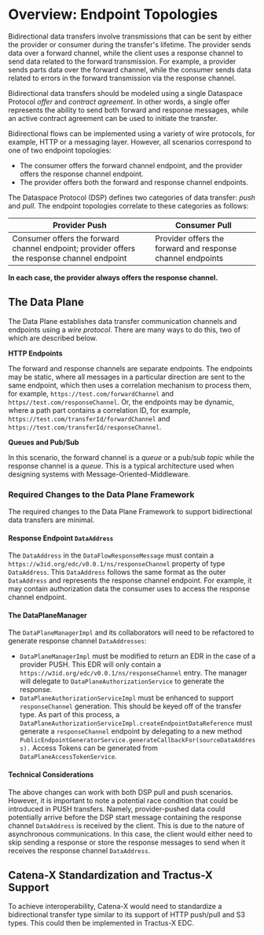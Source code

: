 # Overview: Endpoint Topologies

Bidirectional data transfers involve transmissions that can be sent by either the provider or consumer during the
transfer's lifetime. The provider sends data over a forward channel, while the client uses a response channel to send
data related to the forward transmission. For example, a provider sends parts data over the forward channel, while the
consumer sends data related to errors in the forward transmission via the response channel.

Bidirectional data transfers should be modeled using a single Dataspace Protocol *offer* and *contract agreement*. In
other words, a single offer represents the ability to send both forward and response messages, while an active contract
agreement can be used to initiate the transfer.

Bidirectional flows can be implemented using a variety of wire protocols, for example, HTTP or a messaging layer.
However, all scenarios correspond to one of two endpoint topologies:

- The consumer offers the forward channel endpoint, and the provider offers the response channel endpoint.
- The provider offers both the forward and response channel endpoints.

The Dataspace Protocol (DSP) defines two categories of data transfer: *push* and *pull*. The endpoint topologies
correlate to these categories as follows:

| Provider Push                                                                               | Consumer Pull                                              |
|---------------------------------------------------------------------------------------------|------------------------------------------------------------|
| Consumer offers the forward channel endpoint; provider offers the response channel endpoint | Provider offers the forward and response channel endpoints |

**In each case, the provider always offers the response channel.**

## The Data Plane

The Data Plane establishes data transfer communication channels and endpoints using a *wire protocol*. There are many
ways to do this, two of which are described below.

**HTTP Endpoints**

The forward and response channels are separate endpoints. The endpoints may be static, where all messages in a
particular direction are sent to the same endpoint, which then uses a correlation mechanism to process them, for
example, `https://test.com/forwardChannel` and `https//test.com/responseChannel`. Or, the endpoints may be dynamic,
where a path part contains a correlation ID, for example, `https://test.com/transferId/forwardChannel`
and `https://test.com/transferId/responseChannel`.

**Queues and Pub/Sub**

In this scenario, the forward channel is a *queue* or a pub/sub *topic* while the response channel is a *queue*. This is
a typical architecture used when designing systems with Message-Oriented-Middleware.

### Required Changes to the Data Plane Framework

The required changes to the Data Plane Framework to support bidirectional data transfers are minimal.

#### Response Endpoint `DataAddress`

The `DataAddress` in the `DataFlowResponseMessage` must contain a `https://w3id.org/edc/v0.0.1/ns/responseChannel`
property of type `DataAddress`. This `DataAddress` follows the same format as the outer `DataAddress` and represents the
response channel endpoint. For example, it may contain authorization data the consumer uses to access the response
channel endpoint.

#### The DataPlaneManager

The `DataPlaneManagerImpl` and its collaborators will need to be refactored to generate response
channel `DataAddresses`:

- `DataPlaneManagerImpl` must be modified to return an EDR in the case of a provider PUSH. This EDR will only contain
  a `https://w3id.org/edc/v0.0.1/ns/responseChannel` entry. The manager will delegate to `DataPlaneAuthorizationService`
  to generate the response.
- `DataPlaneAuthorizationServiceImpl` must be enhanced to support `responseChannel` generation. This should be keyed off
  of the transfer type. As part of this process, a `DataPlaneAuthorizationServiceImpl.createEndpointDataReference` must
  generate a `responseChannel` endpoint by delegating to a new
  method `PublicEndpointGeneratorService.generateCallbackFor(sourceDataAddress).` Access Tokens can be generated
  from `DataPlaneAccessTokenService`.

#### Technical Considerations

The above changes can work with both DSP pull and push scenarios. However, it is important to note a potential race
condition that could be introduced in PUSH transfers. Namely, provider-pushed data could potentially arrive before the
DSP start message containing the response channel `DataAddress` is received by the client. This is due to the nature of
asynchronous communications. In this case, the client would either need to skip sending a response or store the response
messages to send when it receives the response channel `DataAddress`.

## Catena-X Standardization and Tractus-X Support

To achieve interoperability, Catena-X would need to standardize a bidirectional transfer type similar to its support of
HTTP push/pull and S3 types. This could then be implemented in Tractus-X EDC.

